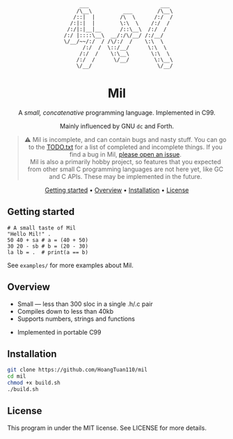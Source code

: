 <!-- markdownlint-configure-file {
  "MD013": {
    "code_blocks": false,
    "tables": false
  },
  "MD033": false,
  "MD041": false
} -->

<div align="center">

```

      ___                       ___ 
     /\__\          ___        /\__\
    /::|  |        /\  \      /:/  /
   /:|:|  |        \:\  \    /:/  / 
  /:/|:|__|__      /::\__\  /:/  /  
 /:/ |::::\__\  __/:/\/__/ /:/__/   
 \/__/~~/:/  / /\/:/  /    \:\  \   
       /:/  /  \::/__/      \:\  \  
      /:/  /    \:\__\       \:\  \ 
     /:/  /      \/__/        \:\__\
     \/__/                     \/__/

```

# Mil

A *small, concatenative* programming language. Implemented in C99.

Mainly influenced by GNU `dc` and Forth.

> ⚠️ Mil is incomplete, and can contain bugs and nasty stuff.
> You can go to the [TODO.txt](https://github.com/HoangTuan110/mil/blob/main/TODO.txt)
> for a list of completed and incomplete things.
> If you find a bug in Mil, [please open an issue](https://github.com/HoangTuan110/mil/issues).
> <br>
> Mil is also a primarily hobby project, so features that you
> expected from other small C programming languages are not here yet,
> like GC and C APIs. These may be implemented in the future.

[Getting started](#getting-started) •
[Overview](#overview) •
[Installation](#installation) •
[License](#license)

</div>

## Getting started

```
# A small taste of Mil
"Hello Mil!" .
50 40 + sa # a = (40 + 50)
30 20 - sb # b = (20 - 30)
la lb = .  # print(a == b)
```

See `examples/` for more examples about Mil.

## Overview
* Small — less than 300 sloc in a single .h/.c pair
* Compiles down to less than 40kb
* Supports numbers, strings and functions
<!-- * Simple mark and sweep GC -->
* Implemented in portable C99

## Installation

```sh
git clone https://github.com/HoangTuan110/mil
cd mil
chmod +x build.sh
./build.sh
```

## License

This program in under the MIT license. See LICENSE for more details.

</div>
